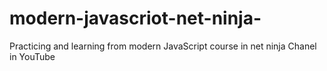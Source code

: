 # modern-javascriot-net-ninja-
Practicing and learning from modern JavaScript course  in net ninja Chanel in YouTube
